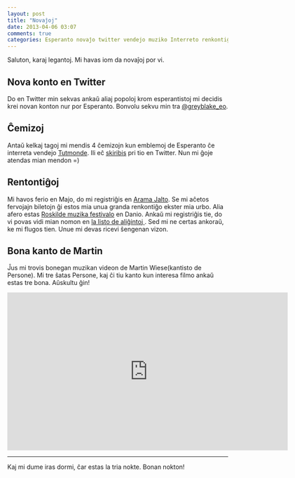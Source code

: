 ```yaml
---
layout: post
title: "Novaĵoj"
date: 2013-04-06 03:07
comments: true
categories: Esperanto novaĵo twitter vendejo muziko Interreto renkontiĝo
---
```



Saluton, karaj legantoj. Mi havas iom da novaĵoj por vi.

## Nova konto en Twitter

Do en Twitter min sekvas ankaŭ aliaj popoloj krom esperantistoj mi decidis
krei novan konton nur por Esperanto. Bonvolu sekvu min tra
[@greyblake_eo](https://twitter.com/greyblake_eo).

## Ĉemizoj

Antaŭ kelkaj tagoj mi mendis 4 ĉemizojn kun emblemoj de Esperanto ĉe interreta vendejo
[Tutmonde](http://tutmonde.org).
Ili eĉ [skiribis](https://twitter.com/tutmonde/status/319331721378148352) pri tio en Twitter.
Nun mi ĝoje atendas mian mendon =)

## Rentontiĝoj

Mi havos ferio en Majo, do mi registriĝis en [Arama Jalto](renkotiĝo). Se
mi aĉetos fervojajn biletojn ĝi estos mia unua granda renkontiĝo ekster mia urbo.
Alia afero estas [Roskilde muzika festivalo](http://roskilde.festoklubo.dk/) en Danio.
Ankaŭ mi registriĝis tie, do vi povas vidi mian nomon en [la listo de aliĝintoj ](http://roskilde.festoklubo.dk/aligintojrf13).
Sed mi ne certas ankoraŭ, ke mi flugos tien. Unue mi devas ricevi ŝengenan vizon.

## Bona kanto de Martin

Ĵus mi trovis bonegan muzikan videon de Martin Wiese(kantisto de Persone). Mi tre
ŝatas Persone, kaj ĉi tiu kanto kun interesa filmo ankaŭ estas tre bona. Aŭskultu ĝin!

<iframe width="640" height="360" src="http://www.youtube.com/embed/gWiH8BlpU0U" frameborder="0" allowfullscreen></iframe>


____

Kaj mi dume iras dormi, ĉar estas la tria nokte. Bonan nokton!
